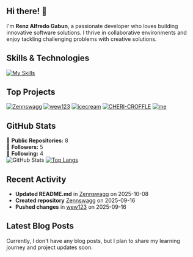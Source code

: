 ## Hi there! 👋

I'm **Renz Alfredo Gabun**, a passionate developer who loves building innovative software solutions. I thrive in collaborative environments and enjoy tackling challenging problems with creative solutions.

## Skills & Technologies

[![My Skills](https://skillicons.dev/icons?i=&perline=8)](https://skillicons.dev)

## Top Projects

[![Zennswagg](https://github-readme-stats.vercel.app/api/pin/?username=Zennswagg&repo=Zennswagg&theme=dark)](https://github.com/Zennswagg/Zennswagg)
[![wew123](https://github-readme-stats.vercel.app/api/pin/?username=Zennswagg&repo=wew123&theme=dark)](https://github.com/Zennswagg/wew123)
[![icecream](https://github-readme-stats.vercel.app/api/pin/?username=Zennswagg&repo=icecream&theme=dark)](https://github.com/Zennswagg/icecream)
[![CHERI-CROFFLE](https://github-readme-stats.vercel.app/api/pin/?username=Zennswagg&repo=CHERI-CROFFLE&theme=dark)](https://github.com/Zennswagg/CHERI-CROFFLE)
[![me](https://github-readme-stats.vercel.app/api/pin/?username=Zennswagg&repo=me&theme=dark)](https://github.com/Zennswagg/me)

## GitHub Stats
🔹 **Public Repositories:** 8  
🔹 **Followers:** 5  
🔹 **Following:** 4  
![GitHub Stats](https://github-readme-stats.vercel.app/api?username=Zennswagg&show_icons=true&theme=radical)
[![Top Langs](https://github-readme-stats.vercel.app/api/top-langs/?username=Zennswagg&layout=compact&theme=dark)](https://github.com/anuraghazra/github-readme-stats)

## Recent Activity

- **Updated README.md** in [Zennswagg](https://github.com/Zennswagg/Zennswagg) on 2025-10-08  
- **Created repository** [Zennswagg](https://github.com/Zennswagg/Zennswagg) on 2025-09-16  
- **Pushed changes** in [wew123](https://github.com/Zennswagg/wew123) on 2025-09-16

## Latest Blog Posts

Currently, I don't have any blog posts, but I plan to share my learning journey and project updates soon.
